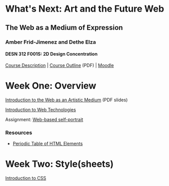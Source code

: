 # What's Next: Art and the Future Web

## The Web as a Medium of Expression

### Amber Frid-Jimenez and Dethe Elza

#### DESN 312 F001S: 2D Design Concentration

[Course Description](http://www.ecuad.ca/programs/courses/DESN/312/F001S) | [Course Outline](http://courses.ecuad.ca/mod/resource/view.php?id=7238) (PDF) |  [Moodle](http://courses.ecuad.ca/enrol/index.php?id=292)



# Week One: Overview

[Introduction to the Web as an Artistic Medium](http://courses.ecuad.ca/mod/resource/view.php?id=7514) (PDF slides)

[Introduction to Web Technologies](/presentation/?mdsrc=teaching_web)

Assignment: [Web-based self-portrait](http://courses.ecuad.ca/mod/assign/view.php?id=7209)

### Resources

* [Periodic Table of HTML Elements](http://joshduck.com/periodic-table.html)



# Week Two: Style(sheets)

[Introduction to CSS](/presentation/?mdsrc=teaching_web_2_css)